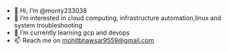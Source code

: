 - 👋 Hi, I’m @monty233038
- 👀 I’m interested in cloud computing, infrastructure automation,linux and system troubleshooting
- 🌱 I’m currently learning gcp and devops 
- 📫 Reach me on mohitbhawsar9559@gmail.com

<!---
monty233038/monty233038 is a ✨ special ✨ repository because its `README.md` (this file) appears on your GitHub profile.
You can click the Preview link to take a look at your changes.
--->
